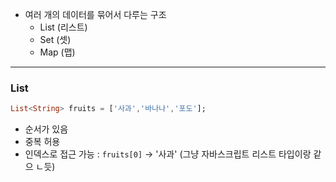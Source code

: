 
- 여러 개의 데이터를 묶어서 다루는 구조
	- List (리스트)
	- Set (셋)
	- Map (맵)
----
### List

```dart
List<String> fruits = ['사과','바나나','포도']; 
```

- 순서가 있음
- 중복 허용
- 인덱스로 접근 가능 : `fruits[0]` -> '사과' (그냥 자바스크립트 리스트 타입이랑 같으 ㄴ듯)